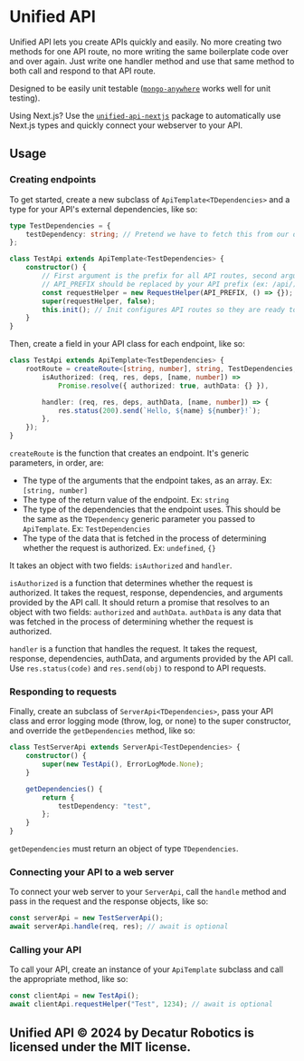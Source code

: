 # Unified API

Unified API lets you create APIs quickly and easily. No more creating two methods for one API route, no more writing the same boilerplate code over and over again. Just write one handler method and use that same method to both call and respond to that API route.

Designed to be easily unit testable ([`mongo-anywhere`](https://www.npmjs.com/package/mongo-anywhere) works well for unit testing).

Using Next.js? Use the [`unified-api-nextjs`](https://www.npmjs.com/package/unified-api-nextjs) package to automatically use Next.js types
and quickly connect your webserver to your API.

## Usage

### Creating endpoints

To get started, create a new subclass of `ApiTemplate<TDependencies>` and a type for your API's external dependencies,
like so:

```typescript
type TestDependencies = {
	testDependency: string; // Pretend we have to fetch this from our database
};

class TestApi extends ApiTemplate<TestDependencies> {
	constructor() {
		// First argument is the prefix for all API routes, second argument is a function that is called whenever a route throws an error.
		// API_PREFIX should be replaced by your API prefix (ex: /api/).
		const requestHelper = new RequestHelper(API_PREFIX, () => {});
		super(requestHelper, false);
		this.init(); // Init configures API routes so they are ready to be called.
	}
}
```

Then, create a field in your API class for each endpoint, like so:

```typescript
class TestApi extends ApiTemplate<TestDependencies> {
	rootRoute = createRoute<[string, number], string, TestDependencies, {}>({
		isAuthorized: (req, res, deps, [name, number]) =>
			Promise.resolve({ authorized: true, authData: {} }),

		handler: (req, res, deps, authData, [name, number]) => {
			res.status(200).send(`Hello, ${name} ${number}!`);
		},
	});
}
```

`createRoute` is the function that creates an endpoint. It's generic parameters, in order, are:

- The type of the arguments that the endpoint takes, as an array. Ex: `[string, number]`
- The type of the return value of the endpoint. Ex: `string`
- The type of the dependencies that the endpoint uses. This should be the same as the `TDependency` generic parameter you passed to `ApiTemplate`. Ex: `TestDependencies`
- The type of the data that is fetched in the process of determining whether the request is authorized. Ex: `undefined`, `{}`

It takes an object with two fields: `isAuthorized` and `handler`.

`isAuthorized` is a function that determines whether the request is authorized. It takes the request, response, dependencies,
and arguments provided by the API call. It should return a promise that resolves to an object with two fields: `authorized`
and `authData`. `authData` is any data that was fetched in the process of determining whether the request is authorized.

`handler` is a function that handles the request. It takes the request, response, dependencies, authData, and arguments provided
by the API call. Use `res.status(code)` and `res.send(obj)` to respond to API requests.

### Responding to requests

Finally, create an subclass of `ServerApi<TDependencies>`, pass your API class and error logging mode (throw, log, or none) to the super constructor, and override the `getDependencies` method, like so:

```typescript
class TestServerApi extends ServerApi<TestDependencies> {
	constructor() {
		super(new TestApi(), ErrorLogMode.None);
	}

	getDependencies() {
		return {
			testDependency: "test",
		};
	}
}
```

`getDependencies` must return an object of type `TDependencies`.

### Connecting your API to a web server

To connect your web server to your `ServerApi`, call the `handle` method and pass in the request and the response objects, like so:

```typescript
const serverApi = new TestServerApi();
await serverApi.handle(req, res); // await is optional
```

### Calling your API

To call your API, create an instance of your `ApiTemplate` subclass and call the appropriate method, like so:

```typescript
const clientApi = new TestApi();
await clientApi.requestHelper("Test", 1234); // await is optional
```

## Unified API © 2024 by Decatur Robotics is licensed under the MIT license.
